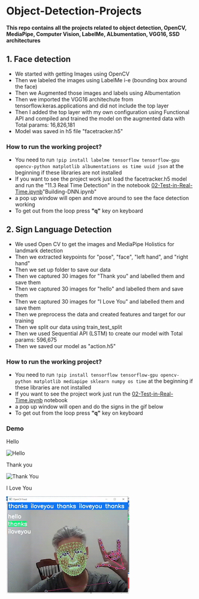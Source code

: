 # Object-Detection-Projects

**This repo contains all the projects related to object detection, OpenCV, MediaPipe, Computer Vision, LabelMe, ALbumentation, VGG16, SSD architectures**

## 1. Face detection
  - We started with getting Images using OpenCV
  - Then we labeled the images using LabelMe i-e (bounding box around the face) 
  - Then we Augmented those images and labels using Albumentation
  - Then we imported the VGG16 architechute from tensorflow.keras.applications and did not include the top layer
  - Then I added the top layer with my own configuration using Functional API and compiled and trained the model on the augmented data with Total params: 16,826,181
  - Model was saved in h5 file "facetracker.h5"
  
  ### How to run the working project?
  - You need to run ``!pip install labelme tensorflow tensorflow-gpu opencv-python matplotlib albumentations os time uuid json`` at the beginning if these libraries are not installed
  - If you want to see the project work just load the facetracker.h5 model and run the "11.3 Real Time Detection" in the notebook [02-Test-in-Real-Time.ipynb](02-Test-in-Real-Time.ipynb)"Building-DNN.ipynb"
  - a pop up window will open and move around to see the face detection working
  - To get out from the loop press **"q"** key on keyboard
  
## 2. Sign Language Detection
  - We used Open CV to get the images and MediaPipe Holistics for landmark detection
  - Then we extracted keypoints for "pose", "face", "left hand", and "right hand"
  - Then we set up folder to save our data
  - Then we captured 30 images for "Thank you" and labelled them and save them
  - Then we captured 30 images for "hello" and labelled them and save them
  - Then we captured 30 images for "I Love You" and labelled them and save them
  - Then we preprocess the data and created features and target for our training
  - Then we split our data using train_test_split
  - Then we used Sequential API (LSTM) to create our model with Total params: 596,675
  - Then we saved our model as "action.h5" 
  
  ### How to run the working project?
  - You need to run ``!pip install tensorflow tensorflow-gpu opencv-python matplotlib mediapipe sklearn numpy os time`` at the beginning if these libraries are not installed
  - If you want to see the project work just run the [02-Test-in-Real-Time.ipynb](02-Test-in-Real-Time.ipynb) notebook
  - a pop up window will open and do the signs in the gif below
  - To get out from the loop press **"q"** key on keyboard
  
  ### Demo
  Hello   
  
  
  ![Hello](https://github.com/salmankhaliq22/Object-Detection-Projects/blob/main/sign-language-detection-using-OpenCV-Labelme-mediapipe-DNN/Demo/hello_AdobeExpress.gif)
  
  Thank you   
  
  
  ![Thank You](https://github.com/salmankhaliq22/Object-Detection-Projects/blob/main/sign-language-detection-using-OpenCV-Labelme-mediapipe-DNN/Demo/Thank_you_AdobeExpress.gif)
  
  I Love You   
  
  
  ![I Love You](https://github.com/salmankhaliq22/Object-Detection-Projects/blob/main/sign-language-detection-using-OpenCV-Labelme-mediapipe-DNN/Demo/ILU_AdobeExpress.gif)

